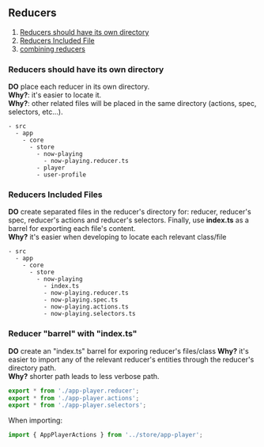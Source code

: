## Reducers

1. [Reducers should have its own directory](#reducers-should-have-its-own-directory)
1. [Reducers Included File](#reducers-included-file)
1. [combining reducers](#combining-reducers)

### Reducers should have its own directory
**DO** place each reducer in its own directory.  
**Why?**: it's easier to locate it.  
**Why?**: other related files will be placed in the same directory (actions, spec, selectors, etc...).  
```
- src
  - app
    - core
      - store
        - now-playing
          - now-playing.reducer.ts
        - player
        - user-profile
```
### Reducers Included Files
**DO** create separated files in the reducer's directory for: reducer, reducer's spec, reducer's actions and reducer's selectors. Finally, use **index.ts** as a barrel for exporting each file's content.  
**Why?** it's easier when developing to locate each relevant class/file

```
- src
  - app
    - core
      - store
        - now-playing
          - index.ts
          - now-playing.reducer.ts
          - now-playing.spec.ts
          - now-playing.actions.ts
          - now-playing.selectors.ts
```
### Reducer "barrel" with "index.ts"
**DO** create an "index.ts" barrel for exporing reducer's files/class
**Why?** it's easier to import any of the relevant reducer's entities through the reducer's directory path.  
**Why?** shorter path leads to less verbose path.  

```typescript
export * from './app-player.reducer';
export * from './app-player.actions';
export * from './app-player.selectors';
```

When importing:  
```typescript
import { AppPlayerActions } from '../store/app-player';
```
